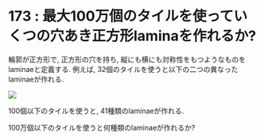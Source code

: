# 173 : 最大100万個のタイルを使っていくつの穴あき正方形laminaを作れるか?

輪郭が正方形で, 正方形の穴を持ち, 縦にも横にも対称性をもつようなものをlaminaeと定義する. 例えば, 32個のタイルを使うと以下の二つの異なったlaminaeが作れる.

![](https://projecteuler.net/project/images/p173_square_laminas.gif)

100個以下のタイルを使うと, 41種類のlaminaeが作れる.

100万個以下のタイルを使うと何種類のlaminaeが作れるか?

